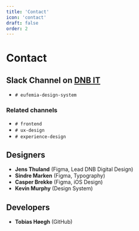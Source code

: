```yaml
---
title: 'Contact'
icon: 'contact'
draft: false
order: 2
---
```


# Contact

## Slack Channel on [DNB IT](https://dnb-it.slack.com)

- `# eufemia-design-system`

### Related channels

- `# frontend`
- `# ux-design`
- `# experience-design`

## Designers

- **Jens Thuland** (Figma, Lead DNB Digital Design)
- **Sindre Marken** (Figma, Typography)
- **Casper Brekke** (Figma, iOS Design)
- **Kevin Murphy** (Design System)

## Developers

- **Tobias Høegh** (GitHub)
